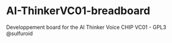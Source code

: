 # AI-ThinkerVC01-breadboard
Developpement board for the AI Thinker Voice CHIP VC01 - GPL3
@sulfuroid
